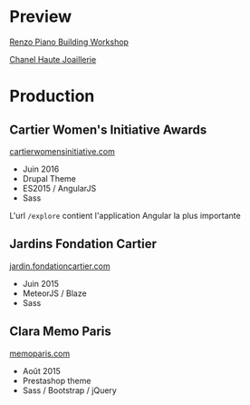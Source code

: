 # Preview

[Renzo Piano Building Workshop](https://storage.googleapis.com/charlesbensimon/rpbw-preview.mov)

[Chanel Haute Joaillerie](https://storage.googleapis.com/charlesbensimon/chanel-preview.mov)

# Production

## Cartier Women's Initiative Awards
[cartierwomensinitiative.com](https://www.cartierwomensinitiative.com/)

 - Juin 2016
 - Drupal Theme
 - ES2015 / AngularJS
 - Sass
 
L'url `/explore` contient l'application Angular la plus importante

## Jardins Fondation Cartier
[jardin.fondationcartier.com](http://jardin.fondationcartier.com/)

 - Juin 2015
 - MeteorJS / Blaze
 - Sass

## Clara Memo Paris
[memoparis.com](http://www.memoparis.com/fr/)

 - Août 2015
 - Prestashop theme
 - Sass / Bootstrap / jQuery
